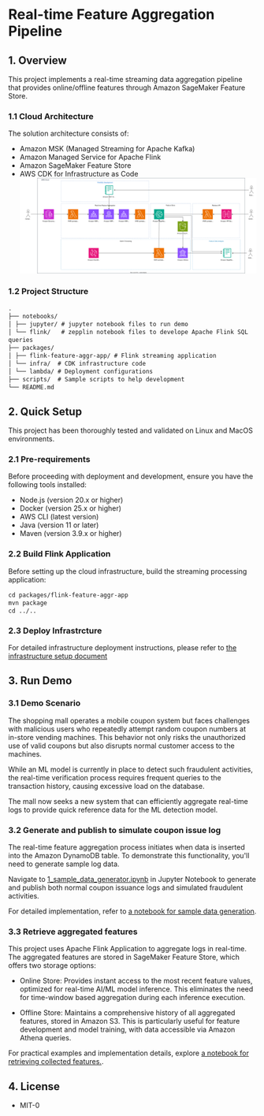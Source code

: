 # Real-time Feature Aggregation Pipeline

## 1. Overview
This project implements a real-time streaming data aggregation pipeline that provides online/offline features through Amazon SageMaker Feature Store.

### 1.1 Cloud Architecture
The solution architecture consists of:
- Amazon MSK (Managed Streaming for Apache Kafka)
- Amazon Managed Service for Apache Flink
- Amazon SageMaker Feature Store
- AWS CDK for Infrastructure as Code
![cloud_architecture](./docs/cloud-architecture.svg)

### 1.2 Project Structure
```
.
├── notebooks/
│ ├── jupyter/ # jupyter notebook files to run demo
│ └── flink/   # zepplin notebook files to develope Apache Flink SQL queries
├── packages/
│ ├── flink-feature-aggr-app/ # Flink streaming application
│ └── infra/  # CDK infrastructure code
│ └── lambda/ # Deployment configurations
├── scripts/  # Sample scripts to help development
└── README.md
```

## 2. Quick Setup
This project has been thoroughly tested and validated on Linux and MacOS environments.

### 2.1 Pre-requirements
Before proceeding with deployment and development, ensure you have the following tools installed:
* Node.js (version 20.x or higher)
* Docker (version 25.x or higher)
* AWS CLI (latest version)
* Java (version 11 or later)
* Maven (version 3.9.x or higher)

### 2.2 Build Flink Application
Before setting up the cloud infrastructure, build the streaming processing application:
```
cd packages/flink-feature-aggr-app
mvn package
cd ../..
```

### 2.3 Deploy Infrastrcture
For detailed infrastructure deployment instructions, please refer to [the infrastructure setup document](packages/infra/README.md)

## 3. Run Demo

### 3.1 Demo Scenario
The shopping mall operates a mobile coupon system but faces challenges with malicious users who repeatedly attempt random coupon numbers at in-store vending machines. This behavior not only risks the unauthorized use of valid coupons but also disrupts normal customer access to the machines. 

While an ML model is currently in place to detect such fraudulent activities, the real-time verification process requires frequent queries to the transaction history, causing excessive load on the database. 

The mall now seeks a new system that can efficiently aggregate real-time logs to provide quick reference data for the ML detection model.

### 3.2 Generate and publish to simulate coupon issue log
The real-time feature aggregation process initiates when data is inserted into the Amazon DynamoDB table. To demonstrate this functionality, you'll need to generate sample log data.

Navigate to [1_sample_data_generator.ipynb](./notebooks/jupyter/1_sample_data_generator.ipynb) in Jupyter Notebook to generate and publish both normal coupon issuance logs and simulated fraudulent activities.

For detailed implementation, refer to [a notebook for sample data generation](./notebooks/jupyter/1_sample_data_generator.ipynb).

### 3.3 Retrieve aggregated features

This project uses Apache Flink Application to aggregate logs in real-time. The aggregated features are stored in SageMaker Feature Store, which offers two storage options:

* Online Store: Provides instant access to the most recent feature values, optimized for real-time AI/ML model inference. This eliminates the need for time-window based aggregation during each inference execution.

* Offline Store: Maintains a comprehensive history of all aggregated features, stored in Amazon S3. This is particularly useful for feature development and model training, with data accessible via Amazon Athena queries.

For practical examples and implementation details, explore [a notebook for retrieving collected features.](./notebooks/jupyter/2_access_to_collected_features.ipynb).

## 4. License
* MIT-0

